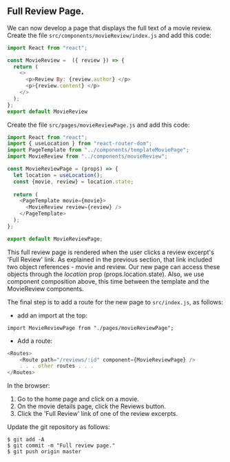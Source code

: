 ## Full Review Page.

We can now develop a page that displays the full text of a movie review. Create the file `src/components/movieReview/index.js` and add this code:

```js
import React from "react";

const MovieReview =  ({ review }) => {
  return (
    <>
      <p>Review By: {review.author} </p>
      <p>{review.content} </p>
    </>
  );
};
export default MovieReview
```

Create the file `src/pages/movieReviewPage.js` and add this code:

```js
import React from "react";
import { useLocation } from "react-router-dom";
import PageTemplate from "../components/templateMoviePage";
import MovieReview from "../components/movieReview";

const MovieReviewPage = (props) => {
  let location = useLocation();
  const {movie, review} = location.state;
  
  return (
    <PageTemplate movie={movie}>
      <MovieReview review={review} />
    </PageTemplate>
  );
};

export default MovieReviewPage;
```

This full review page is rendered when the user clicks a review excerpt's 'Full Review' link. As explained in the previous section, that link included two object references - movie and review. Our new page can access these objects through the _location_ prop (props.location.state). Also, we use component composition above, this time between the template and the MovieReview components.

The final step is to add a route for the new page to `src/index.js`, as follows:

- add an import at the top:

```
import MovieReviewPage from "./pages/movieReviewPage";
```

- Add a route:

```js
<Routes>
    <Route path="/reviews/:id" component={MovieReviewPage} />
    . . . other routes . . .
</Routes>
```

In the browser:

1. Go to the home page and click on a movie.
1. On the movie details page, click the Reviews button. 
1. Click the 'Full Review' link of one of the review excerpts.

Update the git repository as follows:

```
$ git add -A
$ git commit -m "Full review page."
$ git push origin master
```

[freview]: ./img/review.png
